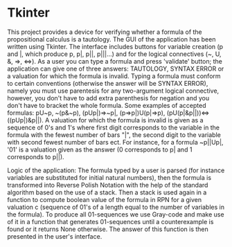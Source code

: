 # Tkinter
This project provides a device for verifying whether a formula of the propositional calculus is a tautology. The GUI of the
application has been written using Tkinter. The interface includes buttons for variable creation (p and |, which produce p, p|, p||, p|||...) and for the logical connectives 
(~, U, &, =>, <=>). As a user you can type a formula and press 'validate' button; the application can give one of three answers: TAUTOLOGY, SYNTAX ERROR or a valuation for which the formula is invalid.
Typing a formula must conform to certain conventions (otherwise the answer will be SYNTAX ERROR), namely you must use parentesis for any 
two-argument logical connective, however, you don't have to add extra parenthesis for negation and you don't have to bracket the whole formula. Some examples of accepted formulas: pU~p, ~(p&~p), (pUp|)=>~p|, (p=>p|)U(p|=>p), (pU(p|&p||))<=>((pUp|)&p||). 
A valuation for which the formula is invalid is given as a sequence of 0's and 1's where first digit corresponds to the variable in the formula with the fewest number of bars "|", the second digit to the variable with second fewest number of bars ect.
For instance, for a formula ~p||Up|, '01' is a valuation given as the answer (0 corresponds to p| and 1 corresponds to p||).

Logic of the application:
The formula typed by a user is parsed (for instance variables are substituted for initial natural numbers), then the formula is transformed
into Reverse Polish Notation with the help of the standard algorithm based on the use of a stack. Then a stack is used again in a function to compute boolean value of the formula in RPN for a given valuation c (sequence of 01's of a length equal to the number of variables in the formula). To produce all 01-sequences we use Gray-code and make use of it in a function that generates 01-sequences until a counterexample is found or it returns None otherwise. The answer of this function is then presented in the user's interface.
